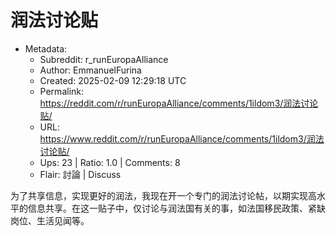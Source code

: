 # 润法讨论贴

- Metadata:
  - Subreddit: r_runEuropaAlliance
  - Author: EmmanuelFurina
  - Created: 2025-02-09 12:29:18 UTC
  - Permalink: https://reddit.com/r/runEuropaAlliance/comments/1ildom3/润法讨论贴/
  - URL: https://www.reddit.com/r/runEuropaAlliance/comments/1ildom3/润法讨论贴/
  - Ups: 23 | Ratio: 1.0 | Comments: 8
  - Flair: 討論 | Discuss


为了共享信息，实现更好的润法，我现在开一个专门的润法讨论帖，以期实现高水平的信息共享。在这一贴子中，仅讨论与润法国有关的事，如法国移民政策、紧缺岗位、生活见闻等。

